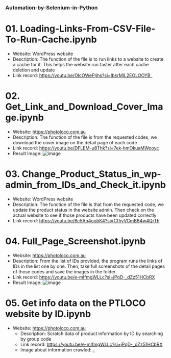 ### Automation-by-Selenium-in-Python

# 01. Loading-Links-From-CSV-File-To-Run-Cache.ipynb
   - Website: WordPress website
   - Description: The function of the file is to run links to a website to create a cache for it. This helps the website run faster after each cache deletion and update
   - Link record: https://youtu.be/OIcOWeFtjhs?si=IbkrMlL2EOLOOYB_

# 02. Get_Link_and_Download_Cover_Image.ipynb
   - Website: https://photoloco.com.au
   - Description: The function of the file is from the requested codes, we download the cover image on the detail page of each code
   - Link record: https://youtu.be/DFLEM-u8Thk?si=7ek-hmOkuaMWooyc
   - Result Image:
![image](https://github.com/JangDai44/Automation-by-Selenium-in-Python/assets/69681508/3fcb5ab9-94b8-41ce-934f-14468077aa45)

# 03. Change_Product_Status_in_wp-admin_from_IDs_and_Check_it.ipynb
   - Website: WordPress website
   - Description: The function of the file is that from the requested code, we update the product status in the website admin. Then check on the actual website to see if those products have been updated correctly
   - Link record: https://youtu.be/6c5An4oobK4?si=CfhyVCmBB4w4QrTh

# 04. Full_Page_Screenshot.ipynb
   - Website: https://photoloco.com.au
   - Description: From the list of IDs provided, the program runs the links of IDs in the list one by one. Then, take full screenshots of the detail pages of those codes and save the images in the folder.
   - Link record: https://youtu.be/e-mIfmgWLLc?si=jPqD-_dZz51HCbRX
   - Result Image:
   ![image](https://github.com/JangDai44/Automation-by-Selenium-in-Python/assets/69681508/3d7d513b-ef4d-4274-8b17-473f0ab6402a)

# 05. Get info data on the PTLOCO website by ID.ipynb
 - Website: https://photoloco.com.au
   - Description: Scratch data of product information by ID by searching by group code
   - Link record: https://youtu.be/e-mIfmgWLLc?si=jPqD-_dZz51HCbRX
   - Image about information crawled:
   [ -](https://github.com/JangDai9/Automation-by-Selenium-in-Python/issues/2#issue-2362707783) 

